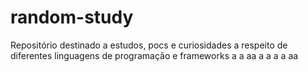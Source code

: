 # random-study
Repositório destinado a estudos, pocs e curiosidades a respeito de diferentes linguagens de programação e frameworks
a
a
aa
a
a
a
a
aa
